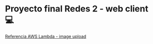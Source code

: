 # Proyecto final Redes 2 - web client :computer:

[Referencia AWS Lambda - image upload](https://medium.com/@shresthshruti09/image-upload-on-aws-s3-using-api-gateway-and-lambda-in-python-4039276b7ca7)